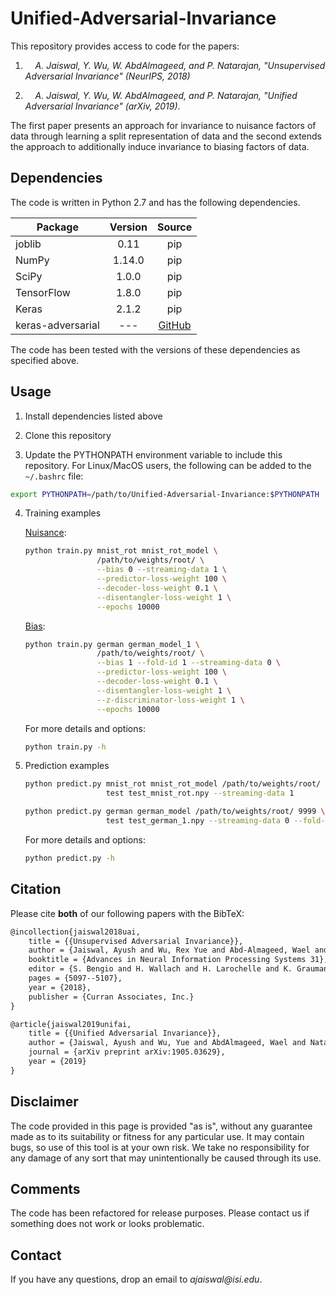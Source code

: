 Unified-Adversarial-Invariance
===========

This repository provides access to code for the papers:

1. &nbsp;   &nbsp;   _A. Jaiswal, Y. Wu, W. AbdAlmageed, and P. Natarajan, "Unsupervised Adversarial Invariance" (NeurIPS, 2018)_

2. &nbsp;   &nbsp;  _A. Jaiswal, Y. Wu, W. AbdAlmageed, and P. Natarajan, "Unified Adversarial Invariance" (arXiv, 2019)_.

The first paper presents an approach for invariance to nuisance factors of data through learning a split representation of data and the second extends the approach to additionally induce invariance to biasing factors of data.


## Dependencies

The code is written in Python 2.7 and has the following dependencies.

| Package | Version | Source |
| -------- | :--------: | :--------: |
| joblib | 0.11 | pip |
| NumPy | 1.14.0 | pip |
| SciPy | 1.0.0 | pip |
| TensorFlow | 1.8.0 | pip |
| Keras | 2.1.2 | pip |
| keras-adversarial | --- | [GitHub](https://github.com/bstriner/keras-adversarial) |

The code has been tested with the versions of these dependencies as specified above.


## Usage

1. Install dependencies listed above

2. Clone this repository

3. Update the PYTHONPATH environment variable to include this repository. For Linux/MacOS users, the following can be added to the `~/.bashrc` file:
```bash
export PYTHONPATH=/path/to/Unified-Adversarial-Invariance:$PYTHONPATH
```
4. Training examples

    <ins>Nuisance</ins>:
    ```bash
    python train.py mnist_rot mnist_rot_model \
                    /path/to/weights/root/ \
                    --bias 0 --streaming-data 1 \
                    --predictor-loss-weight 100 \
                    --decoder-loss-weight 0.1 \
                    --disentangler-loss-weight 1 \
                    --epochs 10000
    ```
    <ins>Bias</ins>:
    ```bash
    python train.py german german_model_1 \
                    /path/to/weights/root/ \
                    --bias 1 --fold-id 1 --streaming-data 0 \
                    --predictor-loss-weight 100 \
                    --decoder-loss-weight 0.1 \
                    --disentangler-loss-weight 1 \
                    --z-discriminator-loss-weight 1 \
                    --epochs 10000
    ```
    
   For more details and options:
   ```bash
   python train.py -h
   ```
6. Prediction examples

    ```bash
    python predict.py mnist_rot mnist_rot_model /path/to/weights/root/ 9999 \
                      test test_mnist_rot.npy --streaming-data 1
    ```
    ```bash
    python predict.py german german_model /path/to/weights/root/ 9999 \
                      test test_german_1.npy --streaming-data 0 --fold-id 1
    ```
   For more details and options:
   ```bash
   python predict.py -h
   ```

## Citation

Please cite **both** of our following papers with the BibTeX:

``` latex
@incollection{jaiswal2018uai,
    title = {{Unsupervised Adversarial Invariance}},
    author = {Jaiswal, Ayush and Wu, Rex Yue and Abd-Almageed, Wael and Natarajan, Prem},
    booktitle = {Advances in Neural Information Processing Systems 31},
    editor = {S. Bengio and H. Wallach and H. Larochelle and K. Grauman and N. Cesa-Bianchi and R. Garnett},
    pages = {5097--5107},
    year = {2018},
    publisher = {Curran Associates, Inc.}
} 

@article{jaiswal2019unifai,
    title = {{Unified Adversarial Invariance}},
    author = {Jaiswal, Ayush and Wu, Yue and AbdAlmageed, Wael and Natarajan, Premkumar},
    journal = {arXiv preprint arXiv:1905.03629},
    year = {2019}
}
```


## Disclaimer

The code provided in this page is provided "as is", without any guarantee made as to its suitability or fitness for any particular use. It may contain bugs, so use of this tool is at your own risk. We take no responsibility for any damage of any sort that may unintentionally be caused through its use.


## Comments

The code has been refactored for release purposes. Please contact us if something does not work or looks problematic.


## Contact

If you have any questions, drop an email to _ajaiswal@isi.edu_.

